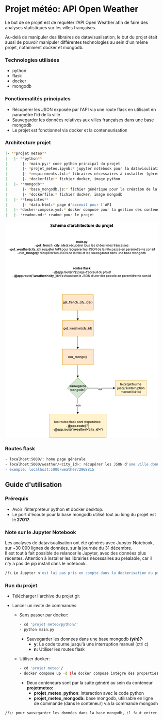 # Projet météo: API Open Weather

Le but de se projet est de requêter l'API Open Weather afin de faire des analyses statistiques sur les villes françaises. 

Au-delà de manipuler des libraires de datavisualisation, le but du projet était aussi de pouvoir manipuler différentes technologies au sein d'un même projet, notamment docker et mongodb.

### Technologies utilisées
- python
- flask
- docker
- mongodb

### Fonctionnalités principales
- Récupèrer les JSON exposée par l'API via une route flask en utilisant en paramètre l'id de la ville
- Sauvegarder les données relatives aux villes françaises dans une base mongodb
- Le projet est fonctionnel via docker et la conteneurisation

### Architecture projet
``` bash
|- **projet meteo**
|   |- **python**
|       |- *main.py:* code python principal du projet
|       |- *projet_meteo.ipynb:* jupyter notebook pour la datavisuliation
|       |- *requirements.txt:* libraires nécessaires à installer (gérer automatiquement via docker)
|       |- *dockerfile:* fichier docker, image python
|   |- **mongodb**
|       |- *base_mongodb.js:* fichier générique pour la création de la base + collection mongodb
|       |- *dockerfile:* fichier docker, image mongodb
|   |- **templates**
|       |- *data.html:* page d'acceuil pour l'API
|   |- *docker-compose.yml:* docker compose pour la gestion des conteneurs
|   |- *readme.md:* readme pour le projet
```

![Schéma d'architecture du projet](https://github.com/soupji/projet_meteo/blob/master/schema_architecture.png?raw=true)

### Routes flask
``` bash
- localhost:5000/: home page générale
- localhost:5000/weather/<city_id>: récupérer les JSON d'une ville donnée (id de la ville)
- exemple: localhost:5000/weather/2968815
```

## Guide d'utilisation

### Prérequis
- Avoir l'interpreteur python et docker desktop.
- Le port d'écoute pour la base mongodb utilisé tout au long du projet est le **27017**.

### Note sur le Jupyter Notebook
Les analyses de datavisualisation ont été générés avec Jupyter Notebook, sur ~30 000 lignes de données, sur la journée du 31 décembre.  
Il est tout à fait possible de relancer le Jupyter, avec des données plus récentes. Attention à installer les librairies nécessaires au préalable, car il n'y a pas de pip install dans le notebook.
``` bash
/!\ Le Jupyter n'est lui pas pris en compte dans la dockerisation du projet, donc **la connexion à la base mongodb se fait en local**.
```

### Run du projet
- Télécharger l'archive du projet git
- Lancer un invite de commandes:

    - Sans passer par docker:
        ``` bash
        - cd 'projet meteo/python/'
        - python main.py
        ```
        - Sauvegarder les données dans une base mongodb **(y/n)?:**
            - **y:** Le code tourne jusqu'à une interruption manuel (ctrl c)
            - **n:** Utiliser les routes flask

    - Utiliser docker:
        ``` bash
        - cd 'projet meteo'/
        - docker compose up -d (le docker compose intègre des properties pour permettre l'utilisation d'un input par le user dans la console)
        ```
        - Deux conteneurs sont par la suite généré au sein du conteneur **projetmeteo:**
            - **projet_meteo_python:** interaction avec le code python
            - **projet_meteo_mongodb:** base mongodb, utilisable en ligne de commande (dans le conteneur) via la commande mongosh
``` bash
/!\: pour sauvegarder les données dans la base mongodb, il faut entrer **'y'** dans le **conteneur python**, puis basculer sur le **conteneur mongodb** pour voir l'insertion en temps réel.
```